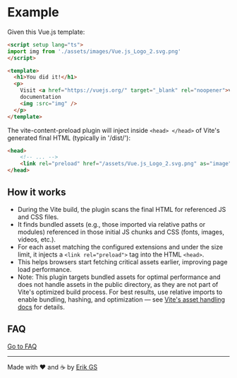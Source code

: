# Example

Given this Vue.js template:

```html
<script setup lang="ts">
import img from './assets/images/Vue.js_Logo_2.svg.png'
</script>

<template>
  <h1>You did it!</h1>
  <p>
    Visit <a href="https://vuejs.org/" target="_blank" rel="noopener">vuejs.org</a> to read the
    documentation
    <img :src="img" />
  </p>
</template>
```

The vite-content-preload plugin will inject inside `<head> </head>` of Vite's generated final HTML (typically in '/dist/'):

```html
<head>
    <!-- ... -->
    <link rel="preload" href="/assets/Vue.js_Logo_2.svg.png" as="image">
</head>
```

## How it works

- During the Vite build, the plugin scans the final HTML for referenced JS and CSS files.
- It finds bundled assets (e.g., those imported via relative paths or modules) referenced in those initial JS chunks and CSS (fonts, images, videos, etc.).
- For each asset matching the configured extensions and under the size limit, it injects a `<link rel="preload">` tag into the HTML `<head>`.
- This helps browsers start fetching critical assets earlier, improving page load performance.
- Note: This plugin targets bundled assets for optimal performance and does not handle assets in the public directory, as they are not part of Vite's optimized build process. For best results, use relative imports to enable bundling, hashing, and optimization — see [Vite's asset handling docs](https://vite.dev/guide/assets) for details.

## FAQ

[Go to FAQ](https://github.com/ErikGS/vite-content-preload/#faq)

---

Made with ❤️ and ☕ by [Erik GS](https://github.com/ErikGS)

